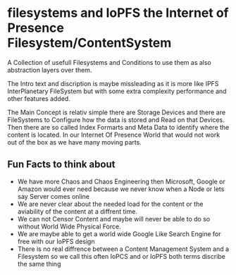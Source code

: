 # filesystems and IoPFS the Internet of Presence Filesystem/ContentSystem
A Collection of usefull Filesystems and Conditions to use them as also abstraction layers over them.

The Intro text and discription is maybe missleading as it is more like IPFS InterPlanetary FileSystem but with some extra complexity performance and other features added.

The Main Concept is relativ simple there are Storage Devices and there are FileSystems to Configure how the data is stored and Read on that Devices.
Then there are so called Index Formarts and Meta Data to identify where the content is located.
In our Internet Of Presence World that would not work out of the box as we have many moving parts.

## Fun Facts to think about
- We have more Chaos and Chaos Engineering then Microsoft, Google or Amazon would ever need because we never know when a Node or lets say Server comes online
- We are never clear about the needed load for the content or the aviability of the content at a diffrent time.
- We can not Censor Content and maybe will never be able to do so without World Wide Physical Force.
- We are maybe able to get a world wide Google Like Search Engine for free with our IoPFS design
- There is no real diffrence between a Content Management System and a Filesystem so we call this often IoPCS and or IoPFS both terms discribe the same thing
